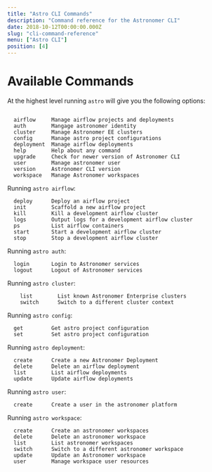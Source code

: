 ```yaml
---
title: "Astro CLI Commands"
description: "Command reference for the Astronomer CLI"
date: 2018-10-12T00:00:00.000Z
slug: "cli-command-reference"
menu: ["Astro CLI"]
position: [4]
---
```


# Available Commands

At the highest level running `astro` will give you the following options:

```

  airflow     Manage airflow projects and deployments
  auth        Mangage astronomer identity
  cluster     Manage Astronomer EE clusters
  config      Manage astro project configurations
  deployment  Manage airflow deployments
  help        Help about any command
  upgrade     Check for newer version of Astronomer CLI
  user        Manage astronomer user
  version     Astronomer CLI version
  workspace   Manage Astronomer workspaces
```

Running `astro airflow`:

```
  deploy      Deploy an airflow project
  init        Scaffold a new airflow project
  kill        Kill a development airflow cluster
  logs        Output logs for a development airflow cluster
  ps          List airflow containers
  start       Start a development airflow cluster
  stop        Stop a development airflow cluster
```

Running `astro auth`:

```
  login       Login to Astronomer services
  logout      Logout of Astronomer services
  ```

Running `astro cluster`:

```
    list        List known Astronomer Enterprise clusters
    switch      Switch to a different cluster context
```

Running `astro config`:

```
  get         Get astro project configuration
  set         Set astro project configuration
```

Running `astro deployment`:

```
  create      Create a new Astronomer Deployment
  delete      Delete an airflow deployment
  list        List airflow deployments
  update      Update airflow deployments
```

Running `astro user`:

```
  create      Create a user in the astronomer platform
```

Running `astro workspace`:

```
  create      Create an astronomer workspaces
  delete      Delete an astronomer workspace
  list        List astronomer workspaces
  switch      Switch to a different astronomer workspace
  update      Update an Astronomer workspace
  user        Manage workspace user resources
```
